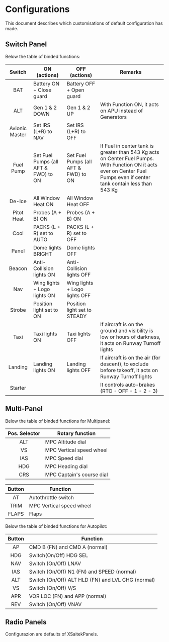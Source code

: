 # Configurations
This document describes which customisations of default configuration has made.

## Switch Panel
Below the table of binded functions:

|     Switch     |             ON (actions)             |             OFF (actions)            |                                                                                  Remarks                                                                                 |
|:--------------:|--------------------------------------|--------------------------------------|--------------------------------------------------------------------------------------------------------------------------------------------------------------------------|
| BAT            | Battery ON + Close guard             | Battery OFF + Open guard             |                                                                                                                                                                          |
| ALT            | Gen 1 & 2 DOWN                       | Gen 1 & 2 UP                         | With Function ON, it acts on APU instead of Generators                                                                                                                   |
| Avionic Master | Set IRS (L+R) to NAV                 | Set IRS (L+R) to OFF                 |                                                                                                                                                                          |
| Fuel Pump      | Set Fuel Pumps (all AFT & FWD) to ON | Set Fuel Pumps (all AFT & FWD) to ON | If Fuel in center tank is greater than 543 Kg acts on Center Fuel Pumps. With Function ON it acts ever on Center Fuel Pumps even if center tank contain less than 543 Kg |
| De-Ice         | All Window Heat ON                   | All Window Heat OFF                  |                                                                                                                                                                          |
| Pitot Heat     | Probes (A + B) ON                    | Probes (A + B) ON                    |                                                                                                                                                                          |
| Cool           | PACKS (L + R) set to AUTO            | PACKS (L + R) set to OFF             |                                                                                                                                                                          |
| Panel          | Dome lights BRIGHT                   | Dome lights OFF                      |                                                                                                                                                                          |
| Beacon         | Anti-Collision lights ON             | Anti-Collision lights OFF            |                                                                                                                                                                          |
| Nav            | Wing lights + Logo lights ON         | Wing lights + Logo lights OFF        |                                                                                                                                                                          |
| Strobe         | Position light set to ON             | Position light set to STEADY         |                                                                                                                                                                          |
| Taxi           | Taxi lights ON                       | Taxi lights OFF                      | If aircraft is on the ground and visibility is low or hours of darkness, it acts on Runway Turnoff lights                                                                |
| Landing        | Landing lights ON                    | Landing lights OFF                   | If aircraft is on the air (for descent), to exclude before takeoff, it acts on Runway Turnoff lights                                                                     |
| Starter        |                                      |                                      | It controls auto-brakes (RTO - OFF - 1 - 2 - 3)                                                                                                                          |



## Multi-Panel
Below the table of binded functions for Multipanel:

|Pos. Selector| Rotary function           |
|:-----------:|---------------------------|
|     ALT     | MPC Altitude dial         |
|      VS     | MPC Vertical speed wheel  |
|     IAS     | MPC Speed dial            |
|     HDG     | MPC Heading dial          |
|     CRS     | MPC Captain's course dial |

|Button| Function                  |
|:----:|---------------------------|
|   AT | Autothrottle switch       |
| TRIM | MPC Vertical speed wheel  |
| FLAPS| Flaps                     |


Below the table of binded functions for Autopilot:

|Button| Function                                          |
|:----:|---------------------------------------------------|
|  AP  | CMD B (FN) and CMD A (normal)                     |
| HDG  | Switch(On/Off) HDG SEL                            |
| NAV  | Switch (On/Off) LNAV                              |
| IAS  | Switch (On/Off) N1 (FN) and SPEED (normal)        |
| ALT  | Switch (On/Off) ALT HLD (FN) and LVL CHG (normal) |
|  VS  | Switch (On/Off) V/S                               |
| APR  | VOR LOC (FN) and APP (normal)                     |
| REV  | Switch (On/Off) VNAV                              |



## Radio Panels
Configurazion are defaults of XSaitekPanels.